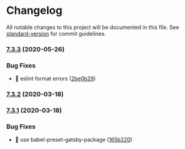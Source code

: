 # Changelog

All notable changes to this project will be documented in this file. See [standard-version](https://github.com/conventional-changelog/standard-version) for commit guidelines.

### [7.3.3](https://github.com/nytimes/react-tracking/compare/v7.3.2...v7.3.3) (2020-05-26)


### Bug Fixes

* 🐛 eslint format errors ([2be0b29](https://github.com/nytimes/react-tracking/commit/2be0b29d66cf002fb19628716bd46df006e49724))

### [7.3.2](https://github.com/nytimes/react-tracking/compare/v7.3.1...v7.3.2) (2020-03-18)

### [7.3.1](https://github.com/nytimes/react-tracking/compare/v7.3.0...v7.3.1) (2020-03-18)


### Bug Fixes

* 🐛 use babel-preset-gatsby-package ([165b220](https://github.com/nytimes/react-tracking/commit/165b22080dda3f94a7c76347b407823e5ff6f797))
